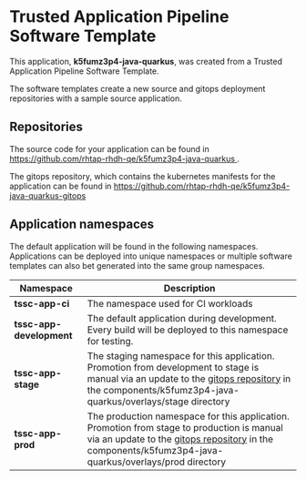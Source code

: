 # Trusted Application Pipeline Software Template

This application, **k5fumz3p4-java-quarkus**, was created from a Trusted Application Pipeline Software Template.

The software templates create a new source and gitops deployment repositories with a sample source application. 

## Repositories

The source code for your application can be found in [https://github.com/rhtap-rhdh-qe/k5fumz3p4-java-quarkus ](https://github.com/rhtap-rhdh-qe/k5fumz3p4-java-quarkus ).
 
The gitops repository, which contains the kubernetes manifests for the application can be found in 
[https://github.com/rhtap-rhdh-qe/k5fumz3p4-java-quarkus-gitops ](https://github.com/rhtap-rhdh-qe/k5fumz3p4-java-quarkus-gitops ) 

## Application namespaces 

The default application will be found in the following namespaces. Applications can be deployed into unique namespaces or multiple software templates can also bet generated into the same group namespaces.  

|  Namespace   |  Description   |  
| -------- | -------- |
| **tssc-app-ci** | The namespace used for CI workloads |
| **tssc-app-development** | The default application during development. Every build will be deployed to this namespace for testing. |
| **tssc-app-stage** | The staging namespace for this application. Promotion from development to stage is manual via an update to the [gitops repository](https://github.com/rhtap-rhdh-qe/k5fumz3p4-java-quarkus-gitops ) in the components/k5fumz3p4-java-quarkus/overlays/stage directory |
| **tssc-app-prod** | The production namespace for this application. Promotion from stage to production is manual via an update to the [gitops repository](https://github.com/rhtap-rhdh-qe/k5fumz3p4-java-quarkus-gitops ) in the components/k5fumz3p4-java-quarkus/overlays/prod directory |